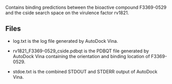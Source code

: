 Contains binding predictions between the bioactive compound F3369-0529 and the cside search space on the virulence factor rv1821.

## Files

- log.txt is the log file generated by AutoDock Vina.

- rv1821_F3369-0529_cside.pdbqt is the PDBQT file generated by AutoDock Vina containing the orientation and binding location of F3369-0529.

- stdoe.txt is the combined STDOUT and STDERR output of AutoDock Vina.

